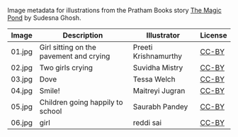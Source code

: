 Image metadata for illustrations from the Pratham Books story [The Magic Pond](https://storyweaver.org.in/stories/5209-the-magic-pond) by Sudesna Ghosh.

Image | Description | Illustrator | License
----- | ----------- | ----------- | -------
01.jpg | Girl sitting on the pavement and crying | Preeti Krishnamurthy | [CC-BY](https://creativecommons.org/licenses/by/4.0/)
02.jpg | Two girls crying | Suvidha Mistry | [CC-BY](https://creativecommons.org/licenses/by/4.0/)
03.jpg | Dove | Tessa Welch | [CC-BY](https://creativecommons.org/licenses/by/4.0/)
04.jpg | Smile! | Maitreyi Jugran | [CC-BY](https://creativecommons.org/licenses/by/4.0/)
05.jpg | Children going happily to school | Saurabh Pandey | [CC-BY](https://creativecommons.org/licenses/by/4.0/)
06.jpg | girl | reddi sai | [CC-BY](https://creativecommons.org/licenses/by/4.0/)
